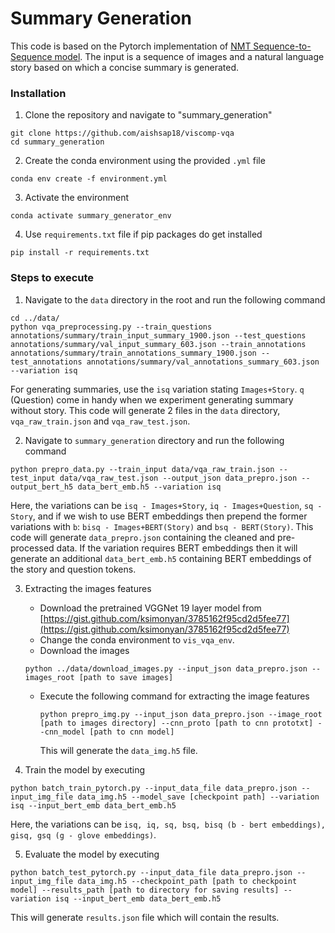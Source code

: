 
# Summary Generation

This code is based on the Pytorch implementation of [NMT Sequence-to-Sequence model](https://github.com/tensorflow/nmt). The input is a sequence of images and a natural language story based on which a concise summary is generated. 

### Installation 

1. Clone the repository and navigate to "summary_generation"
```
git clone https://github.com/aishsap18/viscomp-vqa
cd summary_generation
```

2. Create the conda environment using the provided `.yml` file
```
conda env create -f environment.yml
```

3. Activate the environment
```
conda activate summary_generator_env
```

4. Use `requirements.txt` file if pip packages do get installed
```
pip install -r requirements.txt
```


### Steps to execute

1. Navigate to the `data` directory in the root and run the following command
```
cd ../data/
python vqa_preprocessing.py --train_questions annotations/summary/train_input_summary_1900.json --test_questions annotations/summary/val_input_summary_603.json --train_annotations annotations/summary/train_annotations_summary_1900.json --test_annotations annotations/summary/val_annotations_summary_603.json --variation isq
```
For generating summaries, use the `isq` variation stating `Images+Story`. `q` (Question) come in handy when we experiment generating summary without story. 
This code will generate 2 files in the `data` directory, `vqa_raw_train.json` and `vqa_raw_test.json`.

2. Navigate to `summary_generation` directory and run the following command
```
python prepro_data.py --train_input data/vqa_raw_train.json --test_input data/vqa_raw_test.json --output_json data_prepro.json --output_bert_h5 data_bert_emb.h5 --variation isq
```
Here, the variations can be `isq - Images+Story`, `iq - Images+Question`, `sq - Story`, and if we wish to use BERT embeddings then prepend the former variations with `b`: `bisq - Images+BERT(Story)` and `bsq - BERT(Story)`. 
This code will generate `data_prepro.json` containing the cleaned and pre-processed data. If the variation requires BERT embeddings then it will generate an additional `data_bert_emb.h5` containing BERT embeddings of the story and question tokens.  

3. Extracting the images features 
	- Download the pretrained VGGNet 19 layer model from [https://gist.github.com/ksimonyan/3785162f95cd2d5fee77](https://gist.github.com/ksimonyan/3785162f95cd2d5fee77)
	- Change the conda environment to `vis_vqa_env`.
	- Download the images 
	```
	python ../data/download_images.py --input_json data_prepro.json --images_root [path to save images]
	```
	- Execute the following command for extracting the image features
		```
		python prepro_img.py --input_json data_prepro.json --image_root [path to images directory] --cnn_proto [path to cnn prototxt] --cnn_model [path to cnn model]
		```
		This will generate the `data_img.h5` file.

4. Train the model by executing 
```
python batch_train_pytorch.py --input_data_file data_prepro.json --input_img_file data_img.h5 --model_save [checkpoint path] --variation isq --input_bert_emb data_bert_emb.h5
```
Here, the variations can be `isq, iq, sq, bsq, bisq (b - bert embeddings), gisq, gsq (g - glove embeddings)`. 

5. Evaluate the model by executing 
```
python batch_test_pytorch.py --input_data_file data_prepro.json --input_img_file data_img.h5 --checkpoint_path [path to checkpoint model] --results_path [path to directory for saving results] --variation isq --input_bert_emb data_bert_emb.h5
```
This will generate `results.json` file which will contain the results.
